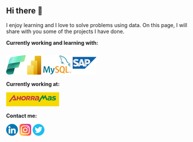 ## Hi there 👋
 I enjoy learning and I love to solve problems using data. On this page, I will share with you some of the projects I have done.

**Currently working and learning with:**

[![Fabric_final_x53](png/Fabric_final_x53.png)](https://www.microsoft.com/es-es/microsoft-fabric)
[![Power-BI(p)](png/Power-BI_(p).png)](https://www.microsoft.com/es-es/power-platform/products/power-bi)
[![logo-mysql-170x115](png/logo-mysql-170x115p.png)](https://www.mysql.com/)
[![sap_882701](png/sap_882701.png)](https://www.sap.com/spain/index.html)

**Currently working at:**

[![Recurso_3p](png/Recurso_3p.png)](https://www.ahorramas.com)

**Contact me:**

[![LinkedIn](png/linkedin_3670045.png)](https://www.linkedin.com/in/robertoiglesiassanz)
[![Instagram](png/instagram_2111463.png)](https://www.instagram.com/riglesiassanz)
[![Twitter](png/social_16021270.png)](https://x.com/Robertois)
<!--

**riglesiassanz/riglesiassanz** is a ✨ _special_ ✨ repository because its `README.md` (this file) appears on your GitHub profile.

Here are some ideas to get you started:

- 🔭 I’m currently working on ...
- 🌱 I’m currently learning ...
- 👯 I’m looking to collaborate on ...
- 🤔 I’m looking for help with ...
- 💬 Ask me about ...
- 📫 How to reach me: ...
- 😄 Pronouns: ...
- ⚡ Fun fact: ...
-->
